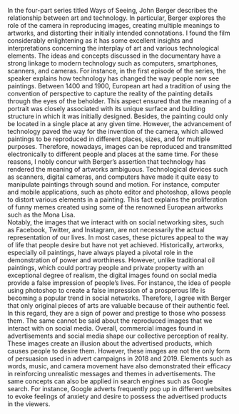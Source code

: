 
In the four-part series titled Ways of Seeing, John Berger describes the relationship between art and technology. In particular, Berger explores the role of the camera in reproducing images, creating multiple meanings to artworks, and distorting their initially intended connotations. I found the film considerably enlightening as it has some excellent insights and interpretations concerning the interplay of art and various technological elements. The ideas and concepts discussed in the documentary have a strong linkage to modern technology such as computers, smartphones, scanners, and cameras. For instance, in the first episode of the series, the speaker explains how technology has changed the way people now see paintings. 
Between 1400 and 1900, European art had a tradition of using the convention of perspective to capture the reality of the painting details through the eyes of the beholder. This aspect ensured that the meaning of a portrait was closely associated with its unique surface and building structure in which it was initially designed. Besides, the painting could only be located in a single place at any given time. However, the advancement of technology paved the way for the invention of the camera, which allowed paintings to be reproduced in different places, sizes, and for multiple purposes. Therefore, nowadays, images can be reproduced and transmitted electronically to different people and places at the same time.
For these reasons, I nobly concur with Berger’s assertion that technology has rendered the meaning of artworks ambiguous. Technological devices such as scanners, digital cameras, and computers have made it quite easy to manipulate paintings through sound and motion. For instance, computer and mobile applications, such as photo editor and photoshop, allows people to distort various elements in a painting. This fact explains the proliferation of funny memes created using some of the renowned European artworks such as the Mona Lisa.  
Notably, the images that we interact with on social networking sites, such as Facebook, Twitter, and Instagram, are not necessarily the actual representation of our lives. In most cases, these pictures appeal to the way of life that people desire but have not yet achieved. Historically, artworks, especially oil paintings, have always played a pivotal role in the demonstration of power and worthiness. However, unlike traditional oil paintings, which could portray people and private property with an exceptional degree of realism, the digital images found on social media provide a false impression of people’s lives. For instance, the idea of people using photoshop to create a false impression of a prosperous life is becoming a popular trend in social networks. Therefore, I agree with Berger that only original pieces of arts are valuable because of their authentic feel. In this regard, they are a sign of power and prestige to those who possess them. The same cannot be said about the reproduced images that we interact with on social media.
Overall, commercial images found in advertisements and social media shape our collective perception of reality. These images create an illusion about the advertised products, which causes people to desire them. However, these images are not the only form of persuasion used in advert campaigns in 2018 and 2019. Elements such as words, music, and camera movement have also demonstrated their efficacy in reinforcing unrealistic messages and themes in advertisements. The same concepts can also be applied in search engines such as Google search. For instance, Google adverts frequently pop up in different websites to evoke feelings of anxiety and desire to possess the advertised products in the viewers.
